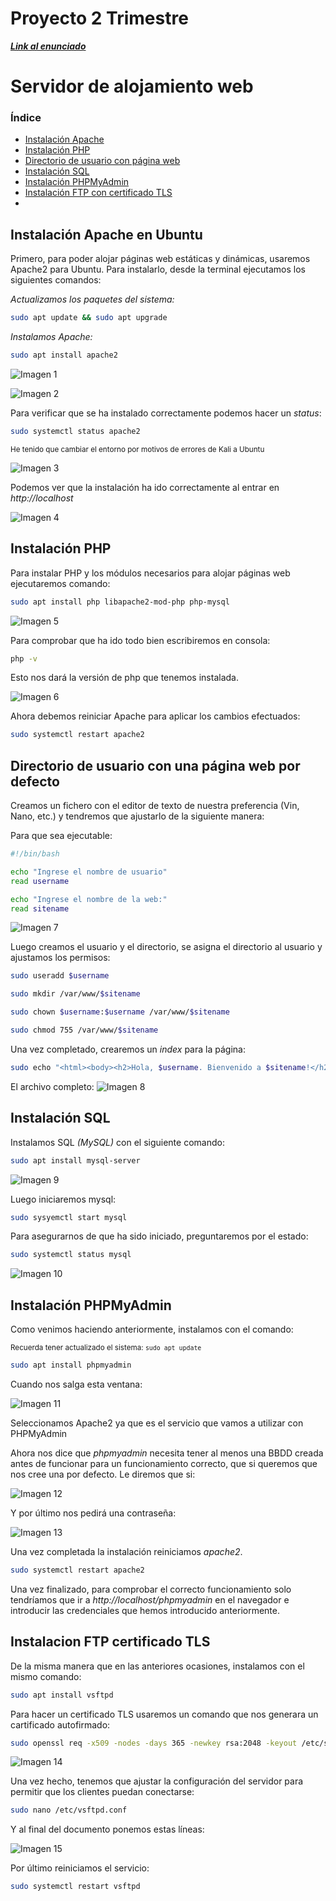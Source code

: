 # **Proyecto 2 Trimestre**
**_[Link al enunciado](https://docs.google.com/document/d/1wLt42AF9oQq4WcSOMjifCIYTC64uAV0Erm6mUt9H6bA/edit)_**

# Servidor de alojamiento web 

### Índice

- [Instalación Apache](#instalación-apache-en-ubuntu)
- [Instalación PHP](#instalación-php)
- [Directorio de usuario con página web](#directorio-de-usuario-con-una-página-web-por-defecto)
- [Instalación SQL](#instalación-sql)
- [Instalación PHPMyAdmin](#instalación-phpmyadmin)
- [Instalación FTP con certificado TLS](#instalacion-ftp-certificado-tls)
- []()

## Instalación Apache en Ubuntu

Primero, para poder alojar páginas web estáticas y dinámicas, usaremos Apache2 para Ubuntu. Para instalarlo, desde la terminal ejecutamos los siguientes comandos:

*Actualizamos los paquetes del sistema:*
```bash
sudo apt update && sudo apt upgrade
```

*Instalamos Apache:*
```bash
sudo apt install apache2
```

![Imagen 1](/Practica_2_Trimestre/images/1.png)

![Imagen 2](/Practica_2_Trimestre/images/2.png)

Para verificar que se ha instalado correctamente podemos hacer un *status*:

```bash
sudo systemctl status apache2
```

<sub>He tenido que cambiar el entorno por motivos de errores de Kali a Ubuntu</sub>

![Imagen 3](/Practica_2_Trimestre/images/3.png)

Podemos ver que la instalación ha ido correctamente al entrar en *http://localhost*

![Imagen 4](/Practica_2_Trimestre/images/4.png)


## Instalación PHP

Para instalar PHP y los módulos necesarios para alojar páginas web ejecutaremos comando:

```bash
sudo apt install php libapache2-mod-php php-mysql
```

![Imagen 5](/Practica_2_Trimestre/images/5.png)

Para comprobar que ha ido todo bien escribiremos en consola: 
```bash
php -v
```
Esto nos dará la versión de php que tenemos instalada.

![Imagen 6](/Practica_2_Trimestre/images/6.png)

Ahora debemos reiniciar Apache para aplicar los cambios efectuados:

```bash
sudo systemctl restart apache2
```

## Directorio de usuario con una página web por defecto

Creamos un fichero con el editor de texto de nuestra preferencia (Vin, Nano, etc.) y tendremos que ajustarlo de la siguiente manera:

Para que sea ejecutable:
```bash
#!/bin/bash
```
```bash
echo "Ingrese el nombre de usuario"
read username

echo "Ingrese el nombre de la web:"
read sitename
```
![Imagen 7](/Practica_2_Trimestre/images/7.png)

Luego creamos el usuario y el directorio, se asigna el directorio al usuario y ajustamos los permisos:

```bash
sudo useradd $username

sudo mkdir /var/www/$sitename

sudo chown $username:$username /var/www/$sitename

sudo chmod 755 /var/www/$sitename
```


Una vez completado, crearemos un *index* para la página:

```bash
sudo echo "<html><body><h2>Hola, $username. Bienvenido a $sitename!</h2></body></html>" > /var/www/$sitename/index.html
```

El archivo completo:
![Imagen 8](/Practica_2_Trimestre/images/8.png)

## Instalación SQL

Instalamos SQL _(MySQL)_ con el siguiente comando:

```bash
sudo apt install mysql-server
```

![Imagen 9](/Practica_2_Trimestre/images/9.png)


Luego iniciaremos mysql:

```bash
sudo sysyemctl start mysql
```
Para asegurarnos de que ha sido iniciado, preguntaremos por el estado:
```bash
sudo systemctl status mysql
```

![Imagen 10](/Practica_2_Trimestre/images/10.png)


## Instalación PHPMyAdmin

Como venimos haciendo anteriormente, instalamos con el comando:

<sub>Recuerda tener actualizado el sistema: ```sudo apt update```</sub>
```bash
sudo apt install phpmyadmin
```

Cuando nos salga esta ventana:

![Imagen 11](/Practica_2_Trimestre/images/11.png)

Seleccionamos Apache2 ya que es el servicio que vamos a utilizar con PHPMyAdmin

Ahora nos dice que *phpmyadmin* necesita tener al menos una BBDD creada antes de funcionar para un funcionamiento correcto, que si queremos que nos cree una por defecto. Le diremos que si:

![Imagen 12](/Practica_2_Trimestre/images/12.png)

Y por último nos pedirá una contraseña:

![Imagen 13](/Practica_2_Trimestre/images/13.png)

Una vez completada la instalación reiniciamos *apache2*.

```bash
sudo systemctl restart apache2
```

Una vez finalizado, para comprobar el correcto funcionamiento solo tendríamos que ir a *http://localhost/phpmyadmin* en el navegador e introducir las credenciales que hemos introducido anteriormente.


## Instalacion FTP certificado TLS 

De la misma manera que en las anteriores ocasiones, instalamos con el mismo comando:

```bash
sudo apt install vsftpd
```

Para hacer un certificado TLS usaremos un comando que nos generara un cartificado autofirmado:

```bash
sudo openssl req -x509 -nodes -days 365 -newkey rsa:2048 -keyout /etc/ssl/private/vsftpd.pem -out /etc/ssl/private/vsftpd.pem
```

![Imagen 14](/Practica_2_Trimestre/images/14.png)

Una vez hecho, tenemos que ajustar la configuración del servidor para permitir que los clientes puedan conectarse:

```bash
sudo nano /etc/vsftpd.conf
```

Y al final del documento ponemos estas líneas:

![Imagen 15](/Practica_2_Trimestre/images/15.png)

Por último reiniciamos el servicio:
```bash
sudo systemctl restart vsftpd
```

